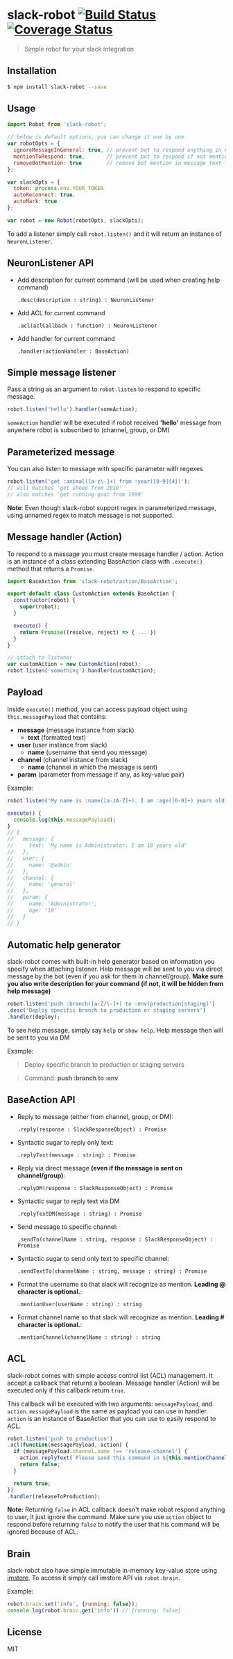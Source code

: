 # slack-robot [![Build Status](https://travis-ci.org/pveyes/slack-robot.svg)](https://travis-ci.org/pveyes/slack-robot) [![Coverage Status](https://coveralls.io/repos/pveyes/slack-robot/badge.svg?branch=master&service=github)](https://coveralls.io/github/pveyes/slack-robot?branch=master)
> Simple robot for your slack integration

## Installation
```sh
$ npm install slack-robot --save
```

## Usage
```js
import Robot from 'slack-robot';

// below is default options, you can change it one by one
var robotOpts = {
  ignoreMessageInGeneral: true, // prevent bot to respond anything in #general channel
  mentionToRespond: true,       // prevent bot to respond if not mentioned
  removeBotMention: true        // remove bot mention in message text (your matcher should include bot name)
};

var slackOpts = {
  token: process.env.YOUR_TOKEN
  autoReconnect: true,
  autoMark: true
};

var robot = new Robot(robotOpts, slackOpts);
```

To add a listener simply call `robot.listen()` and it will return an instance of `NeuronListener`.

## NeuronListener API

- Add description for current command (will be used when creating help command)

  `.desc(description : string) : NeuronListener`

- Add ACL for current command

  `.acl(aclCallback : function) : NeuronListener`

- Add handler for current command

  `.handler(actionHandler : BaseAction)`

## Simple message listener

Pass a string as an argument to `robot.listen` to respond to specific message.

```js
robot.listen('hello').handler(someAction);
```

`someAction` handler will be executed if robot received **'hello'** message from anywhere robot is subscribed to (channel, group, or DM)

## Parameterized message

You can also listen to message with specific parameter with regexes

```js
robot.listen('get :animal([a-z\-]+) from :year([0-9]{4})');
// will matches 'get sheep from 2010'
// also matches 'get running-goat from 1999'
```

**Note**: Even though slack-robot support regex in parameterized message, using unnamed regex to match message is not supported.

## Message handler (Action)

To respond to a message you must create message handler / action. Action is an instance of a class extending BaseAction class with `.execute()` method that returns a `Promise`.

```js
import BaseAction from 'slack-robot/action/BaseAction';

export default class CustomAction extends BaseAction {
  constructor(robot) {
    super(robot);
  }

  execute() {
    return Promise((resolve, reject) => { ... })
  }
}

// attach to listener
var customAction = new CustomAction(robot);
robot.listen('something').handler(customAction);
```

## Payload

Inside `execute()` method, you can access payload object using `this.messagePayload` that contains:
- **message** (message instance from slack)
  - **text** (formatted text)
- **user** (user instance from slack)
  - **name** (username that send you message)
- **channel** (channel instance from slack)
  - **name** (channel in which the message is sent)
- **param** (parameter from message if any, as key-value pair)

Example:
```js
robot.listen('My name is :name([a-zA-Z]+). I am :age([0-9]+) years old');

execute() {
  console.log(this.messagePayload);
}
// {
//   message: {
//     text: 'My name is Administrator. I am 18 years old'
//   },
//   user: {
//     name: '@admin'
//   },
//   channel: {
//     name: 'general'
//   },
//   param: {
//     name: 'Administrator',
//     age: '18'
//   }
// }
```

## Automatic help generator

slack-robot comes with built-in help generator based on information you specify when attaching listener. Help message will be sent to you via direct message by the bot (even if you ask for them in channel/group). **Make sure you also write description for your command (if not, it will be hidden from help message)**

```js
robot.listen('push :branch([a-Z/\-]+) to :env(production|staging)')
.desc('Deploy specific branch to production or staging servers')
.handler(deploy);
```

To see help message, simply say `help` or `show help`. Help message then will be sent to you via DM

Example:
> Deploy specific branch to production or staging servers

> Command: **push :branch to :env**


## BaseAction API

- Reply to message (either from channel, group, or DM):

  `.reply(response : SlackResponseObject) : Promise`

- Syntactic sugar to reply only text:

  `.replyText(message : string) : Promise`

- Reply via direct message **(even if the message is sent on channel/group)**:

  `.replyDM(response : SlackResponseObject) : Promise`

- Syntactic sugar to reply text via DM

  `.replyTextDM(message : string) : Promise`

- Send message to specific channel:

  `.sendTo(channelName : string, response : SlackResponseObject) : Promise`

- Syntactic sugar to send only text to specific channel:

  `.sendTextTo(channelName : string, message : string) : Promise`

- Format the username so that slack will recognize as mention. **Leading @ character is optional.**:

  `.mentionUser(userName : string) : string`

- Format channel name so that slack will recognize as mention. **Leading # character is optional.**:

  `.mentionChannel(channelName : string) : string`

## ACL

slack-robot comes with simple access control list (ACL) management. It accept a callback that returns a boolean.
Message handler (Action) will be executed only if this callback return `true`.

This callback will be executed with two arguments: `messagePayload`, and `action`. `messagePayload` is the same as payload you can use in handler. `action` is an instance of BaseAction that you can use to easily respond to ACL.

```js
robot.listen('push to production')
.acl(function(messagePayload, action) {
  if (messagePayload.channel.name !== 'release-channel') {
    action.replyText(`Please send this command in ${this.mentionChannel('release-channel')}`)
    return false;
  }

  return true;
})
.handler(releaseToProduction);
```

**Note:** Returning `false` in ACL callback doesn't make robot respond anything to user, it just ignore the command. Make sure you use `action` object to respond before returning `false` to notify the user that his command will be ignored because of ACL.

## Brain

slack-robot also have simple immutable in-memory key-value store using [imstore](https://github.com/pveyes/imstore). To access it simply call imstore API via `robot.brain`.

Example:
```js
robot.brain.set('info', {running: false});
console.log(robot.brain.get('info')) // {running: false}
```

## License

MIT
